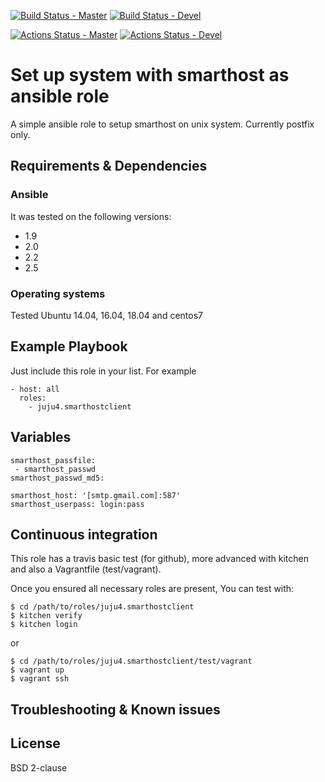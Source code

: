 [![Build Status - Master](https://travis-ci.org/juju4/ansible-smarthostclient.svg?branch=master)](https://travis-ci.org/juju4/ansible-smarthostclient)
[![Build Status - Devel](https://travis-ci.org/juju4/ansible-smarthostclient.svg?branch=devel)](https://travis-ci.org/juju4/ansible-smarthostclient/branches)

[![Actions Status - Master](https://github.com/juju4/ansible-smarthostclient/workflows/AnsibleCI/badge.svg)](https://github.com/juju4/ansible-smarthostclient/actions?query=branch%3Amaster)
[![Actions Status - Devel](https://github.com/juju4/ansible-smarthostclient/workflows/AnsibleCI/badge.svg?branch=devel)](https://github.com/juju4/ansible-smarthostclient/actions?query=branch%3Adevel)

# Set up system with smarthost as ansible role

A simple ansible role to setup smarthost on unix system.
Currently postfix only.

## Requirements & Dependencies

### Ansible
It was tested on the following versions:
 * 1.9
 * 2.0
 * 2.2
 * 2.5

### Operating systems

Tested Ubuntu 14.04, 16.04, 18.04 and centos7

## Example Playbook

Just include this role in your list.
For example

```
- host: all
  roles:
    - juju4.smarthostclient
```

## Variables

```
smarthost_passfile:
 - smarthost_passwd
smarthost_passwd_md5:

smarthost_host: '[smtp.gmail.com]:587'
smarthost_userpass: login:pass
```


## Continuous integration

This role has a travis basic test (for github), more advanced with kitchen and also a Vagrantfile (test/vagrant).

Once you ensured all necessary roles are present, You can test with:
```
$ cd /path/to/roles/juju4.smarthostclient
$ kitchen verify
$ kitchen login
```
or
```
$ cd /path/to/roles/juju4.smarthostclient/test/vagrant
$ vagrant up
$ vagrant ssh
```

## Troubleshooting & Known issues


## License

BSD 2-clause

